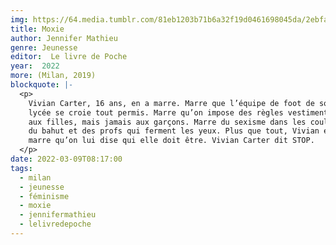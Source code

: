 ```yaml
---
img: https://64.media.tumblr.com/81eb1203b71b6a32f19d0461698045da/2ebfa386e9702e57-4a/s640x960/6b925f510672f58328a11da91855b6ba0fdc2c15.jpg
title: Moxie
author: Jennifer Mathieu
genre: Jeunesse
editor:  Le livre de Poche
year:  2022
more: (Milan, 2019)
blockquote: |-
  <p>
    Vivian Carter, 16 ans, en a marre. Marre que l’équipe de foot de son
    lycée se croie tout permis. Marre qu’on impose des règles vestimentaires
    aux filles, mais jamais aux garçons. Marre du sexisme dans les couloirs
    du bahut et des profs qui ferment les yeux. Plus que tout, Vivian en a
    marre qu’on lui dise qui elle doit être. Vivian Carter dit STOP.
  </p>
date: 2022-03-09T08:17:00
tags:
  - milan
  - jeunesse
  - féminisme
  - moxie
  - jennifermathieu
  - lelivredepoche
---
```

